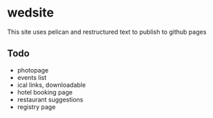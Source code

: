 # wedsite

This site uses pelican and restructured text to publish to github pages

## Todo

* photopage
* events list
* ical links, downloadable
* hotel booking page
* restaurant suggestions
* registry page
